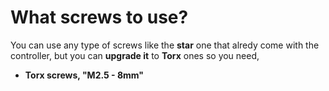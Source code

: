 # What screws to use?

You can use any type of screws like the **star** one that alredy come with the controller, but you can **upgrade it** to **Torx** ones
so you need, 

* **Torx screws, "M2.5 - 8mm"**
